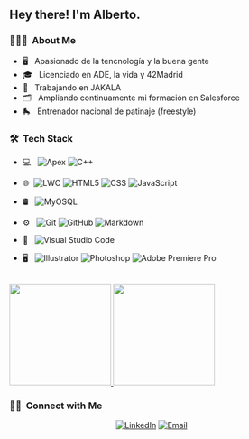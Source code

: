<h2> Hey there! I'm Alberto.</h2>

<h3> 👨🏻‍💻 &nbsp;About Me </h3>

- 🖥️ &nbsp; Apasionado de la tencnología y la buena gente 
- 🎓 &nbsp; Licenciado en ADE, la vida y 42Madrid
- 🐊 &nbsp; Trabajando en JAKALA 
- 🗂️ &nbsp; Ampliando continuamente mi formación en Salesforce
- 🛼 &nbsp; Entrenador nacional de patinaje (freestyle) 

<h3> 🛠 &nbsp;Tech Stack</h3>

- 💻 &nbsp;
  ![Apex](https://img.shields.io/badge/APEX-Salesforce-blue)
  ![C++](https://img.shields.io/badge/-C-333333?style=flat&logo=C%2B%2B&logoColor=00599C)
  
- 🌐 &nbsp;![LWC](https://img.shields.io/badge/LWC-Salesforce-blue)
  ![HTML5](https://img.shields.io/badge/-HTML5-333333?style=flat&logo=HTML5)
  ![CSS](https://img.shields.io/badge/-CSS-333333?style=flat&logo=CSS3&logoColor=1572B6)
  ![JavaScript](https://img.shields.io/badge/-JavaScript-333333?style=flat&logo=javascript) 
- 🛢 &nbsp;
  ![MyOSQL](https://img.shields.io/badge/-OSQL-333333?style=flat&logo=mysql)
- ⚙️ &nbsp;
  ![Git](https://img.shields.io/badge/-Git-333333?style=flat&logo=git)
  ![GitHub](https://img.shields.io/badge/-GitHub-333333?style=flat&logo=github)
  ![Markdown](https://img.shields.io/badge/-Markdown-333333?style=flat&logo=markdown)
- 🔧 &nbsp;
  ![Visual Studio Code](https://img.shields.io/badge/-Visual%20Studio%20Code-333333?style=flat&logo=visual-studio-code&logoColor=007ACC)
- 🖥 &nbsp;
  ![Illustrator](https://img.shields.io/badge/-Illustrator-333333?style=flat&logo=adobe-illustrator)
  ![Photoshop](https://img.shields.io/badge/-Photoshop-333333?style=flat&logo=adobe-photoshop)
  ![Adobe Premiere Pro](https://img.shields.io/badge/Adobe%20Premiere%20Pro-333333.svg?style=flat&logo=Adobe%20Premiere%20Pro&logoColor=white)

<br/>

<a href="https://github.com/albzamor">
  <img height="180em" src="https://github-readme-stats.vercel.app/api?username=albzamor&theme=buefy&show_icons=true" />
  <img height="180em" src="https://github-readme-stats.vercel.app/api/top-langs/?username=albzamor&theme=buefy&layout=compact" />
</a>

<br/>

<h3> 🤝🏻 &nbsp;Connect with Me </h3>

<p align="center">
<a href="https://www.linkedin.com/in/alberto-zamora-hernandez"><img alt="LinkedIn" src="https://img.shields.io/badge/LinkedIn-Alberto%20Zamora-blue?style=flat-square&logo=linkedin"></a>
<a href="https://www.instagram.com/adityavs_/"></a>
<a href="mailto:albzamor@gmail.com"><img alt="Email" src="https://img.shields.io/badge/Email-albzamor@gmail.com-blue?style=flat-square&logo=gmail"></a>
</p>


